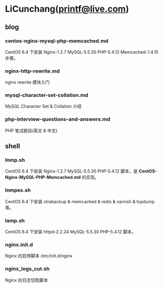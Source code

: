 LiCunchang(printf@live.com)
==========

## blog

### centos-nginx-mysql-php-memcached.md

CentOS 6.4 下安装 Nginx-1.2.7 MySQL-5.5.30 PHP-5.4.12 Memcached-1.4.15 步骤。

### nginx-http-rewrite.md

nginx rewrite 模块入门

### mysql-character-set-collation.md

MySQL Character Set & Collation 介绍

### php-interview-questions-and-answers.md

PHP 笔试题目(英文 & 中文)

## shell

### lnmp.sh

CentOS 6.4 下安装 Nginx-1.2.7 MySQL-5.5.30 PHP-5.4.12 脚本，是 **CentOS-Nginx-MySQL-PHP-Memcached.md** 的实现。

### lnmpex.sh

CentOS 6.4 下安装 xtrabackup & memcached & redis & varnish & tcpdump 等。

### lamp.sh

CentOS 6.4 下安装 httpd-2.2.24 MySQL-5.5.30 PHP-5.4.12 脚本。

### nginx.init.d

Nginx 的启停脚本 /etc/init.d/nginx 

### nginx_logs_cut.sh

Nginx 的日志切割脚本 











